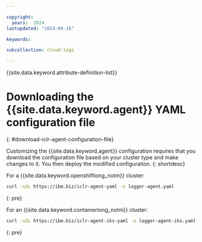 ```yaml
---

copyright:
  years:  2024
lastupdated: "2024-09-16"

keywords:

subcollection: cloud-logs

---
```


{{site.data.keyword.attribute-definition-list}}


# Downloading the {{site.data.keyword.agent}} YAML configuration file
{: #download-iclr-agent-configuration-file}

Customizing the {{site.data.keyword.agent}} configuration requires that you download the configuration file based on your cluster type and make changes to it. You then deploy the modified configuration.
{: shortdesc}

For a {{site.data.keyword.openshiftlong_notm}} cluster:

```sh
curl -sSL https://ibm.biz/iclr-agent-yaml -o logger-agent.yaml
```
{: pre}

For an {{site.data.keyword.containerlong_notm}} cluster:

```sh
curl -sSL https://ibm.biz/iclr-agent-iks-yaml -o logger-agent-iks.yaml
```
{: pre}

